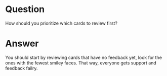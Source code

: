 # Question

How should you prioritize which cards to review first?

# Answer

You should start by reviewing cards that have no feedback yet, look for the ones with the fewest smiley faces. That way, everyone gets support and feedback failry.
